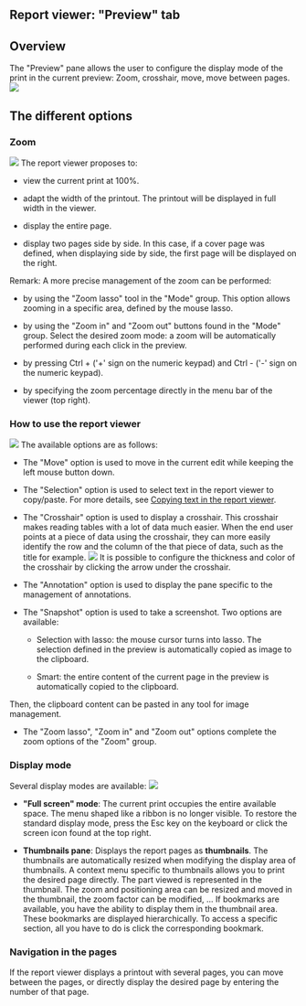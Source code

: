 


## Report viewer: "Preview" tab
			



<a name="NOTE1"></a>
<a name="NOTE1_1"></a>


## Overview
<a name="overview_ELTTEXTE000156"></a>


The "Preview" pane allows the user to configure the display mode of the print in the current preview: Zoom, crosshair, move, move between pages. 
![](https://doc.pcsoft.fr/en-US/images/image.awp?langid=3&name=Apercu_Volet_Apercu.gif&type=thumb)




<a name="NOTE2"></a>
<a name="NOTE2_1"></a>


## The different options
<a name="the_different_options_ELTTEXTE000180"></a>


### Zoom
<a name="zoom_ELTPARAGRAPHE000029"></a>


![](https://doc.pcsoft.fr/en-US/images/image.awp?langid=3&name=Volet_Apercu_Zoom.gif)
The report viewer proposes to: 

- view the current print at 100%. 

- adapt the width of the printout. The printout will be displayed in full width in the viewer. 

- display the entire page. 

- display two pages side by side. In this case, if a cover page was defined, when displaying side by side, the first page will be displayed on the right. 




Remark: A more precise management of the zoom can be performed: 

- by using the "Zoom lasso" tool in the "Mode" group. This option allows zooming in a specific area, defined by the mouse lasso. 

- by using the "Zoom in" and "Zoom out" buttons found in the "Mode" group. Select the desired zoom mode: a zoom will be automatically performed during each click in the preview.  

- by pressing Ctrl + ('+' sign on the numeric keypad) and Ctrl - ('-' sign on the numeric keypad). 

- by specifying the zoom percentage directly in the menu bar of the viewer (top right). 



<a name="NOTE2_2"></a>


### How to use the report viewer
<a name="how_use_the_report_viewer_ELTPARAGRAPHE000051"></a>


![](https://doc.pcsoft.fr/en-US/images/image.awp?langid=3&name=Volet_Apercu_Mode.gif)
The available options are as follows: 

- The "Move" option is used to move in the current edit while keeping the left mouse button down. 

- The "Selection" option is used to select text in the report viewer to copy/paste. For more details, see [Copying text in the report viewer](../WDChamp/1011059.md).

- The "Crosshair" option is used to display a crosshair. This crosshair makes reading tables with a lot of data much easier. When the end user points at a piece of data using the crosshair, they can more easily identify the row and the column of the that piece of data, such as the title for example.
![](https://doc.pcsoft.fr/en-US/images/image.awp?langid=3&name=Apercu_Etat_Mire%20-%20HC%20N%B0001.gif&type=thumb)
 It is possible to configure the thickness and color of the crosshair by clicking the arrow under the crosshair. 

- The "Annotation" option is used to display the pane specific to the management of annotations. 

- The "Snapshot" option is used to take a screenshot. Two options are available: 

	- Selection with lasso: the mouse cursor turns into lasso. The selection defined in the preview is automatically copied as image to the clipboard. 

	- Smart: the entire content of the current page in the preview is automatically copied to the clipboard. 


Then, the clipboard content can be pasted in any tool for image management. 

- The "Zoom lasso", "Zoom in" and "Zoom out" options complete the zoom options of the "Zoom" group. 



<a name="NOTE2_3"></a>


### Display mode
<a name="display_mode_ELTPARAGRAPHE000088"></a>

Several display modes are available: 
![](https://doc.pcsoft.fr/en-US/images/image.awp?langid=3&name=Volet_Apercu_Affichage.gif)


- **"Full screen" mode**: The current print occupies the entire available space. The menu shaped like a ribbon is no longer visible. To restore the standard display mode, press the Esc key on the keyboard or click the screen icon found at the top right. 

- **Thumbnails pane**:  Displays the report pages as **thumbnails**. The thumbnails are automatically resized when modifying the display area of thumbnails. A context menu specific to thumbnails allows you to print the desired page directly. 
	The part viewed is represented in the thumbnail. The zoom and positioning area can be resized and moved in the thumbnail, the zoom factor can be modified, ...
	If bookmarks are available, you have the ability to display them in the thumbnail area. These bookmarks are displayed hierarchically. To access a specific section, all you have to do is click the corresponding bookmark.



<a name="NOTE2_4"></a>


### Navigation in the pages
<a name="navigation_the_pages_ELTPARAGRAPHE000105"></a>

If the report viewer displays a printout with several pages, you can move between the pages, or directly display the desired page by entering the number of that page. 


